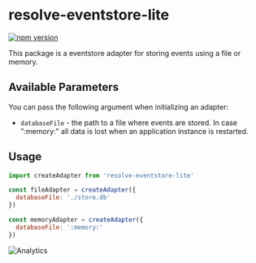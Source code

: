 # **resolve-eventstore-lite**
[![npm version](https://badge.fury.io/js/resolve-eventstore-lite.svg)](https://badge.fury.io/js/resolve-eventstore-lite)

This package is a eventstore adapter for storing events using a file or memory.

## Available Parameters
You can pass the following argument when initializing an adapter:
* `databaseFile` - the path to a file where events are stored. In case ":memory:" all data is lost when an application instance is restarted.

## Usage

```js
import createAdapter from 'resolve-eventstore-lite'

const fileAdapter = createAdapter({ 
  databaseFile: './store.db' 
})

const memoryAdapter = createAdapter({ 
  databaseFile: ':memory:' 
})
```

![Analytics](https://ga-beacon.appspot.com/UA-118635726-1/packages-resolve-eventstore-lite-readme?pixel)

